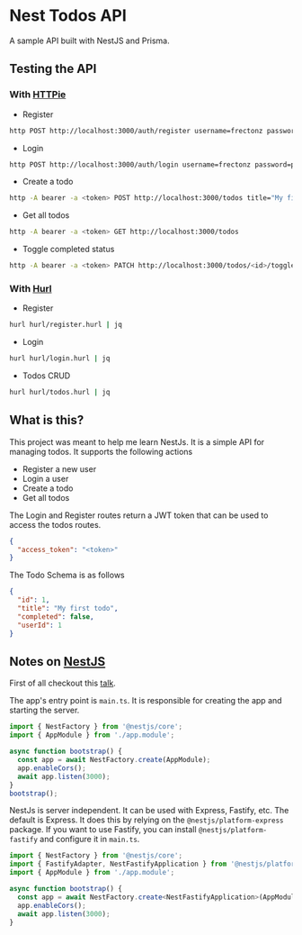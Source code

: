 # Nest Todos API

A sample API built with NestJS and Prisma.

## Testing the API

### With [HTTPie](https://httpie.io/)

- Register

```bash
http POST http://localhost:3000/auth/register username=frectonz password=password
```

- Login

```bash
http POST http://localhost:3000/auth/login username=frectonz password=password
```

- Create a todo

```bash
http -A bearer -a <token> POST http://localhost:3000/todos title="My first todo"
```

- Get all todos

```bash
http -A bearer -a <token> GET http://localhost:3000/todos
```

- Toggle completed status

```bash
http -A bearer -a <token> PATCH http://localhost:3000/todos/<id>/toggle
```

### With [Hurl](https://hurl.dev/)

- Register

```bash
hurl hurl/register.hurl | jq
```

- Login

```bash
hurl hurl/login.hurl | jq
```

- Todos CRUD

```bash
hurl hurl/todos.hurl | jq
```

## What is this?

This project was meant to help me learn NestJs. It is a simple API for managing todos. It supports the following actions

- Register a new user
- Login a user
- Create a todo
- Get all todos

The Login and Register routes return a JWT token that can be used to access the todos routes.

```json
{
  "access_token": "<token>"
}
```

The Todo Schema is as follows

```json
{
  "id": 1,
  "title": "My first todo",
  "completed": false,
  "userId": 1
}
```

## Notes on [NestJS](https://nestjs.com/)

First of all checkout this [talk](https://youtu.be/f0qzBkAQ3mk).

The app's entry point is `main.ts`. It is responsible for creating the app and starting the server.

```typescript
import { NestFactory } from '@nestjs/core';
import { AppModule } from './app.module';

async function bootstrap() {
  const app = await NestFactory.create(AppModule);
  app.enableCors();
  await app.listen(3000);
}
bootstrap();
```

NestJs is server independent. It can be used with Express, Fastify, etc. The default is Express. It does this by relying on the `@nestjs/platform-express` package. If you want to use Fastify, you can install `@nestjs/platform-fastify` and configure it in `main.ts`.

```typescript
import { NestFactory } from '@nestjs/core';
import { FastifyAdapter, NestFastifyApplication } from '@nestjs/platform-fastify';
import { AppModule } from './app.module';

async function bootstrap() {
  const app = await NestFactory.create<NestFastifyApplication>(AppModule, new FastifyAdapter());
  app.enableCors();
  await app.listen(3000);
}
```
